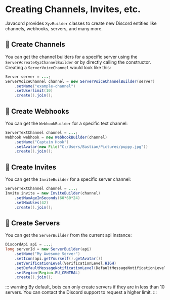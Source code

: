 # Creating Channels, Invites, etc.

Javacord provides `XyzBuilder` classes to create new Discord entities like channels, webhooks, servers, and many more.

## :closed_book: Create Channels

You can get the channel builders for a specific server using the `Server#createXyzChannelBuilder` or by directly calling the constructor.
Creating a `ServerVoiceChannel` would look like this:
```java
Server server = ...;
ServerVoiceChannel channel = new ServerVoiceChannelBuilder(server)
    .setName("example-channel")
    .setUserlimit(10)
    .create().join();
```

## :green_book: Create Webhooks

You can get the `WebhookBuilder` for a specific text channel:

```java
ServerTextChannel channel = ...;
Webhook webhook = new WebhookBuilder(channel)
    .setName("Captain Hook")
    .setAvatar(new File("C:/Users/Bastian/Pictures/puppy.jpg"))
    .create().join();
```

## :blue_book: Create Invites

You can get the `InviteBuilder` for a specific server channel:
```java
ServerTextChannel channel = ...;
Invite invite = new InviteBuilder(channel)
    .setMaxAgeInSeconds(60*60*24)
    .setMaxUses(42)
    .create().join();
```

## :orange_book: Create Servers

You can get the `ServerBuilder` from the current api instance:
```java
DiscordApi api = ...;
long serverId = new ServerBuilder(api)
    .setName("My Awesome Server")
    .setIcon(api.getYourself().getAvatar())
    .setVerificationLevel(VerificationLevel.HIGH)
    .setDefaultMessageNotificationLevel(DefaultMessageNotificationLevel.ONLY_MENTIONS)
    .setRegion(Region.EU_CENTRAL)
    .create().join();
```

::: warning
By default, bots can only create servers if they are in less than 10 servers. You can contact the Discord support to request a higher limit.
:::